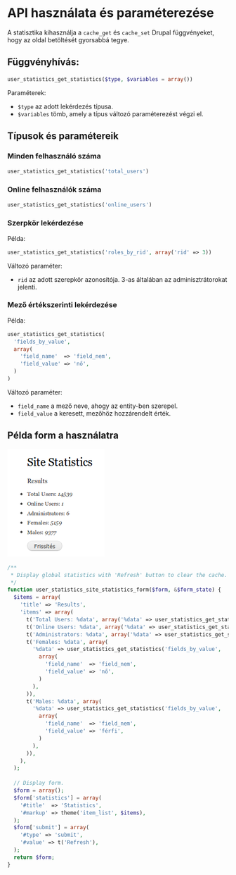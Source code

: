 # API használata és paraméterezése

A statisztika kihasználja a `cache_get` és `cache_set` Drupal függvényeket, hogy az oldal betöltését gyorsabbá tegye.

## Függvényhívás:

```php
user_statistics_get_statistics($type, $variables = array())
```

Paraméterek:

- `$type` az adott lekérdezés típusa.
- `$variables` tömb, amely a típus változó paraméterezést végzi el.

## Típusok és paramétereik

### Minden felhasználó száma

```php
user_statistics_get_statistics('total_users')
```

### Online felhasználók száma

```php
user_statistics_get_statistics('online_users')
```

### Szerpkör lekérdezése

Példa:

```php
user_statistics_get_statistics('roles_by_rid', array('rid' => 3))
```

Változó paraméter:

- `rid` az adott szerepkör azonosítója. 3-as általában az adminisztrátorokat jelenti.

### Mező értékszerinti lekérdezése

Példa:

```php
user_statistics_get_statistics(
  'fields_by_value',
  array(
    'field_name'  => 'field_nem',
    'field_value' => 'nő',
  )
)
```

Változó paraméter:

- `field_name` a mező neve, ahogy az entity-ben szerepel.
- `field_value` a keresett, mezőhöz hozzárendelt érték.


## Példa form a használatra

![Example](./images/user_statistics_example.png)

```php
/**
 * Display global statistics with 'Refresh' button to clear the cache.
 */
function user_statistics_site_statistics_form($form, &$form_state) {
  $items = array(
    'title' => 'Results',
    'items' => array(
      t('Total Users: %data', array('%data' => user_statistics_get_statistics('total_users'))),
      t('Online Users: %data', array('%data' => user_statistics_get_statistics('online_users'))),
      t('Administrators: %data', array('%data' => user_statistics_get_statistics('roles_by_rid', array('rid' => 3)))),
      t('Females: %data', array(
        '%data' => user_statistics_get_statistics('fields_by_value',
          array(
            'field_name'  => 'field_nem',
            'field_value' => 'nő',
          )
        ),
      )),
      t('Males: %data', array(
        '%data' => user_statistics_get_statistics('fields_by_value',
          array(
            'field_name'  => 'field_nem',
            'field_value' => 'férfi',
          )
        ),
      )),
    ),
  );

  // Display form.
  $form = array();
  $form['statistics'] = array(
    '#title'  => 'Statistics',
    '#markup' => theme('item_list', $items),
  );
  $form['submit'] = array(
    '#type' => 'submit',
    '#value' => t('Refresh'),
  );
  return $form;
}
```
